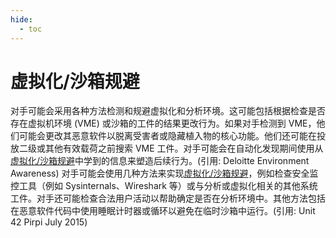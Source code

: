 ```yaml
---
hide:
  - toc
---
```


# 虚拟化/沙箱规避

对手可能会采用各种方法检测和规避虚拟化和分析环境。这可能包括根据检查是否存在虚拟机环境 (VME) 或沙箱的工件的结果更改行为。如果对手检测到 VME，他们可能会更改其恶意软件以脱离受害者或隐藏植入物的核心功能。他们还可能在投放二级或其他有效载荷之前搜索 VME 工件。对手可能会在自动化发现期间使用从[虚拟化/沙箱规避](https://attack.mitre.org/techniques/T1497)中学到的信息来塑造后续行为。(引用: Deloitte Environment Awareness)  对手可能会使用几种方法来实现[虚拟化/沙箱规避](https://attack.mitre.org/techniques/T1497)，例如检查安全监控工具（例如 Sysinternals、Wireshark 等）或与分析或虚拟化相关的其他系统工件。对手还可能检查合法用户活动以帮助确定是否在分析环境中。其他方法包括在恶意软件代码中使用睡眠计时器或循环以避免在临时沙箱中运行。(引用: Unit 42 Pirpi July 2015)
